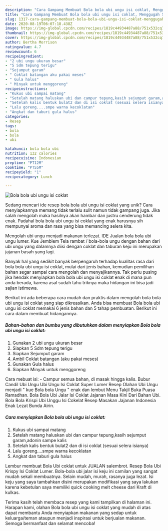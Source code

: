 ```yaml
---
description: "Cara Gampang Membuat Bola bola ubi ungu isi coklat, Menggugah Selera"
title: "Cara Gampang Membuat Bola bola ubi ungu isi coklat, Menggugah Selera"
slug: 1317-cara-gampang-membuat-bola-bola-ubi-ungu-isi-coklat-menggugah-selera
date: 2020-08-19T06:07:18.438Z
image: https://img-global.cpcdn.com/recipes/1819c44934487a88/751x532cq70/bola-bola-ubi-ungu-isi-coklat-foto-resep-utama.jpg
thumbnail: https://img-global.cpcdn.com/recipes/1819c44934487a88/751x532cq70/bola-bola-ubi-ungu-isi-coklat-foto-resep-utama.jpg
cover: https://img-global.cpcdn.com/recipes/1819c44934487a88/751x532cq70/bola-bola-ubi-ungu-isi-coklat-foto-resep-utama.jpg
author: Bertha Morrison
ratingvalue: 4.7
reviewcount: 6
recipeingredient:
- "2 ubi ungu ukuran besar"
- "5 Sdm tepung terigu"
- "Sejumput garam"
- " Coklat batangan aku pakai meses"
- " Gula halus"
- " Minyak untuk menggoreng"
recipeinstructions:
- "Kukus ubi sampai matang"
- "Setelah matang haluskan ubi dan campur tepung,kasih sejumput garam,adonin sampe kalis"
- "Setelah kalis bentuk bulat2 dan di isi coklat (sesuai selera isianya)"
- "Lalu goreng....smpe warna kecoklatan"
- "Angkat dan taburi gula halus"
categories:
- Resep
tags:
- bola
- bola
- ubi

katakunci: bola bola ubi 
nutrition: 132 calories
recipecuisine: Indonesian
preptime: "PT12M"
cooktime: "PT55M"
recipeyield: "1"
recipecategory: Lunch

---
```



![Bola bola ubi ungu isi coklat](https://img-global.cpcdn.com/recipes/1819c44934487a88/751x532cq70/bola-bola-ubi-ungu-isi-coklat-foto-resep-utama.jpg)

Sedang mencari ide resep bola bola ubi ungu isi coklat yang unik? Cara menyiapkannya memang tidak terlalu sulit namun tidak gampang juga. Jika salah mengolah maka hasilnya akan hambar dan justru cenderung tidak enak. Padahal bola bola ubi ungu isi coklat yang enak harusnya sih mempunyai aroma dan rasa yang bisa memancing selera kita.

Mengolah ubi ungu menjadi makanan terlezat. IDE Jualan bola bola ubi ungu lumer. Kue Jemblem Tela rambat / bola-bola ungu dengan bahan dari ubi ungu yang dalamnya diisi dengan coklat dan taburan keju ini merupakan jajanan basah yang lagi.

Banyak hal yang sedikit banyak berpengaruh terhadap kualitas rasa dari bola bola ubi ungu isi coklat, mulai dari jenis bahan, kemudian pemilihan bahan segar sampai cara mengolah dan menyajikannya. Tak perlu pusing jika hendak menyiapkan bola bola ubi ungu isi coklat enak di mana pun anda berada, karena asal sudah tahu triknya maka hidangan ini bisa jadi sajian istimewa.


Berikut ini ada beberapa cara mudah dan praktis dalam mengolah bola bola ubi ungu isi coklat yang siap dikreasikan. Anda bisa membuat Bola bola ubi ungu isi coklat memakai 6 jenis bahan dan 5 tahap pembuatan. Berikut ini cara dalam membuat hidangannya.

<!--inarticleads1-->

##### Bahan-bahan dan bumbu yang dibutuhkan dalam menyiapkan Bola bola ubi ungu isi coklat:

1. Gunakan 2 ubi ungu ukuran besar
1. Siapkan 5 Sdm tepung terigu
1. Siapkan Sejumput garam
1. Ambil  Coklat batangan (aku pakai meses)
1. Gunakan  Gula halus
1. Siapkan  Minyak untuk menggoreng


Cara mebuat isi: - Campur semua bahan, di masak hingga kalis. Bubur Candil Ubi Ungu Ubi Ungu Isi Coklat Super Lumer Resep Olahan Ubi Ungu menjadi &#34; kue Bola bola Ungu &#34; enak dan lembut Menu Takjil Buka Puasa Ramadhan. Bola Bola Ubi Jalar Isi Coklat Jajanan Masa Kini Dari Bahan Ubi. Bola Bola Krispi Ubi Unggu Isi Cokelat Resep Masakan Jajanan Indonesia Enak Lezat Bunda Airin. 

<!--inarticleads2-->

##### Cara menyiapkan Bola bola ubi ungu isi coklat:

1. Kukus ubi sampai matang
1. Setelah matang haluskan ubi dan campur tepung,kasih sejumput garam,adonin sampe kalis
1. Setelah kalis bentuk bulat2 dan di isi coklat (sesuai selera isianya)
1. Lalu goreng....smpe warna kecoklatan
1. Angkat dan taburi gula halus


Lembur membuat Bola Ubi coklat untuk JUALAN salembrot. Resep Bola Ubi Krispy Isi Coklat Lumer. Bola-bola ubi jalar isi keju ini camilan yang sangat mudah sekali membuatnya. Selain mudah, murah, rasanya juga lezat. Isi keju yang saya tambahkan disini merupakan modifikasi yang saya lakukan karena kebetulan saya memiliki quick cooking melt cheese dari Kraft di kulkas. 

Terima kasih telah membaca resep yang kami tampilkan di halaman ini. Harapan kami, olahan Bola bola ubi ungu isi coklat yang mudah di atas dapat membantu Anda menyiapkan makanan yang sedap untuk keluarga/teman ataupun menjadi inspirasi untuk berjualan makanan. Semoga bermanfaat dan selamat mencoba!
